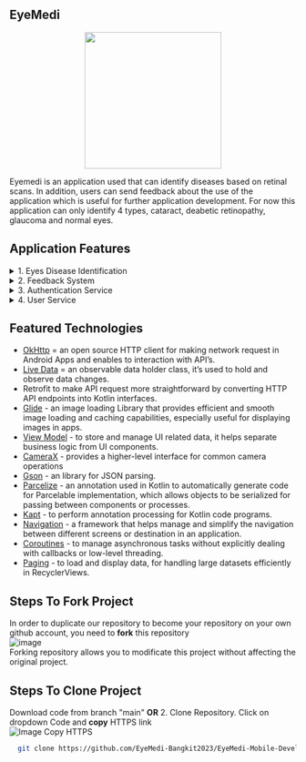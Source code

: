 ## EyeMedi
<p align="center">
  <img width="240" src="https://github.com/EyeMedi-Bangkit2023/EyeMedi-Mobile-Development/blob/main/logo.jpg">
</p>
Eyemedi is an application used that can identify diseases based on retinal scans. In addition, users can send feedback about the use of the application which is useful for further application development. For now this application can only identify 4 types, cataract, deabetic retinopathy, glaucoma and normal eyes.

## Application Features
<details>
  <summary>1. Eyes Disease Identification</summary>
  
  * Users can upload image for eye disease classification
  * User gets information about eye diseases including disease details.
</details>
<details>
  <summary>2. Feedback System</summary>
  
  * users can provide feedback for the application.
  * System can displays feedback given by all users
</details>
<details>
  <summary>3. Authentication Service</summary>
  
  * System can validate user credential when login & register to the application
  * System can secure user data
  * System can ensure the integrity of data contained in token cannot be manipulated and can be used to authenticate / authorize two different role / application 
</details>
<details>
  <summary>4. User Service</summary>
  
  * API endpoint to get the history of user profile based on id
  * API endpoint to get the preference of user profile based on id
  * API endpoint to list user information
</details>

## Featured Technologies
* [OkHttp](https://square.github.io/okhttp/) = an open source HTTP client for making network request in Android Apps and enables to interaction with API’s.
* [Live Data](https://developer.android.com/topic/libraries/architecture/livedata?hl=id) = an observable data holder class, it’s used to hold and observe data changes.
* Retrofit  to make API request more straightforward by converting HTTP API endpoints into Kotlin interfaces.
* [Glide](https://github.com/bumptech/glide) - an image loading Library that provides efficient and smooth image loading and caching capabilities, especially useful for displaying images in apps.
* [View Model](https://developer.android.com/topic/libraries/architecture/viewmodel?hl=id) - to store and manage UI related data, it helps separate business logic from UI components.
* [CameraX](https://developer.android.com/training/camerax?hl=id)  - provides a higher-level interface for common camera operations
* [Gson](https://github.com/google/gson) - an library for JSON parsing.
* [Parcelize](https://developer.android.com/kotlin/parcelize?hl=id) - an annotation used in Kotlin to automatically generate code for Parcelable implementation, which allows objects to be serialized for passing between components or processes.
* [Kapt](https://kotlinlang.org/docs/kapt.html) -  to perform annotation processing for Kotlin code programs.
* [Navigation](https://developer.android.com/guide/navigation?hl=id) - a framework that helps manage and simplify the navigation between different screens or destination in an application.
* [Coroutines](https://developer.android.com/kotlin/coroutines?hl=id) - to manage asynchronous tasks without explicitly dealing with callbacks or low-level threading.
* [Paging](https://developer.android.com/topic/libraries/architecture/paging/v3-overview?hl=id) - to load and display data, for handling large datasets efficiently in RecyclerViews.

## Steps To Fork Project
In order to duplicate our repository to become your repository on your own github account, you need to **fork** this repository
</br>
![image](https://user-images.githubusercontent.com/85149518/120605441-405eb400-c478-11eb-9304-4dcd1fa61a71.png) 
</br>
Forking repository allows you to modificate this project without affecting the original project.

## Steps To Clone Project
Download code from branch "main" **OR** 
2. Clone Repository. Click on dropdown Code and **copy** HTTPS link
 <br/>
![Image Copy HTTPS](https://camo.githubusercontent.com/1c0cf8056422ff414eee75142b213c5970e085c2e33c0a6d69dc2639d98216f1/68747470733a2f2f6669727374636f6e747269627574696f6e732e6769746875622e696f2f6173736574732f526561646d652f636f70792d746f2d636c6970626f6172642e706e67)
```bash
  git clone https://github.com/EyeMedi-Bangkit2023/EyeMedi-Mobile-Development.git 
```

